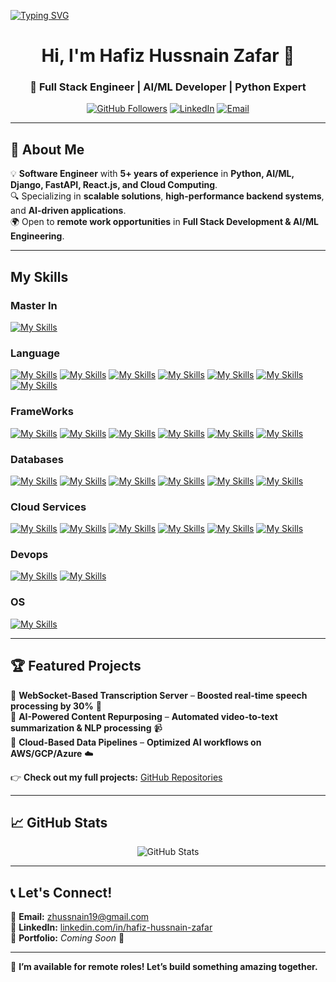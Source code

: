 <a href="https://git.io/typing-svg"><img src="https://readme-typing-svg.demolab.com?font=Fira+Code&size=40&pause=1000&color=06C996&background=FF331B00&center=true&vCenter=true&multiline=true&random=true&width=1500&height=100&lines=LangChain+%7C+LLM+%7C+Python" alt="Typing SVG" /></a>

<h1 align="center">Hi, I'm Hafiz Hussnain Zafar 👋</h1>
<h3 align="center">🚀 Full Stack Engineer | AI/ML Developer | Python Expert</h3>

<p align="center">
  <a href="https://github.com/hussnainzafar"><img src="https://img.shields.io/github/followers/hussnainzafar?label=Follow%20Me&style=social" alt="GitHub Followers"></a>
  <a href="https://www.linkedin.com/in/hafiz-hussnain-zafar/"><img src="https://img.shields.io/badge/LinkedIn-Connect-blue" alt="LinkedIn"></a>
  <a href="mailto:zhussnain19@gmail.com"><img src="https://img.shields.io/badge/Email-Contact-red" alt="Email"></a>
</p>

---

## 🚀 About Me
💡 **Software Engineer** with **5+ years of experience** in **Python, AI/ML, Django, FastAPI, React.js, and Cloud Computing**.  
🔍 Specializing in **scalable solutions**, **high-performance backend systems**, and **AI-driven applications**.  
🌍 Open to **remote work opportunities** in **Full Stack Development & AI/ML Engineering**.  

---

## My Skills

### Master In

[![My Skills](https://skillicons.dev/icons?i=ai)](Artifical-Intellignce)

### Language

[![My Skills](https://skillicons.dev/icons?i=python)](python)
[![My Skills](https://skillicons.dev/icons?i=bash)](bash)
[![My Skills](https://skillicons.dev/icons?i=javascript)](javascript)
[![My Skills](https://skillicons.dev/icons?i=react)](react)
[![My Skills](https://skillicons.dev/icons?i=vue)](vue)
[![My Skills](https://skillicons.dev/icons?i=next)](next)
[![My Skills](https://skillicons.dev/icons?i=nuxt)](nuxt)

### FrameWorks

[![My Skills](https://skillicons.dev/icons?i=django)](Django)
[![My Skills](https://skillicons.dev/icons?i=flask)](flask)
[![My Skills](https://skillicons.dev/icons?i=fastapi)](FastApi)
[![My Skills](https://skillicons.dev/icons?i=express)](Express)
[![My Skills](https://skillicons.dev/icons?i=tensorflow)](Tensorflow)
[![My Skills](https://skillicons.dev/icons?i=pytorch)](Pytorch)

### Databases

[![My Skills](https://skillicons.dev/icons?i=mysql)](MySql)
[![My Skills](https://skillicons.dev/icons?i=postgresql)](Postgres)
[![My Skills](https://skillicons.dev/icons?i=mongodb)](MongoDb)
[![My Skills](https://skillicons.dev/icons?i=redis)](Redis)
[![My Skills](https://skillicons.dev/icons?i=dynamodb)](DynamoDB)
[![My Skills](https://skillicons.dev/icons?i=kafka)](Kafka)

### Cloud Services

[![My Skills](https://skillicons.dev/icons?i=aws)](AWS)
[![My Skills](https://skillicons.dev/icons?i=azure)](Azure)
[![My Skills](https://skillicons.dev/icons?i=googlecloud)](GoogleCloud)
[![My Skills](https://skillicons.dev/icons?i=heroku)](Heroku)
[![My Skills](https://skillicons.dev/icons?i=netlify)](Netlify)
[![My Skills](https://skillicons.dev/icons?i=vercel)](Vercel)

### Devops

[![My Skills](https://skillicons.dev/icons?i=docker)](Docker)
[![My Skills](https://skillicons.dev/icons?i=kubernetes)](Kubernetes)

### OS

[![My Skills](https://skillicons.dev/icons?i=linux,osx)](https://skillicons.dev)

---

## 🏆 Featured Projects  

🔹 **WebSocket-Based Transcription Server** – **Boosted real-time speech processing by 30%** 🚀  
🔹 **AI-Powered Content Repurposing** – **Automated video-to-text summarization & NLP processing** 📹  
🔹 **Cloud-Based Data Pipelines** – **Optimized AI workflows on AWS/GCP/Azure** ☁️  

👉 **Check out my full projects:** [GitHub Repositories](https://github.com/hussnainzafar?tab=repositories)  

---

## 📈 GitHub Stats  

<p align="center">
  <img src="https://github-readme-stats.vercel.app/api?username=hussnainzafar&show_icons=true&theme=radical" alt="GitHub Stats">
</p>

---

## 📞 Let's Connect!  
📧 **Email:** [zhussnain19@gmail.com](mailto:zhussnain19@gmail.com)  
🔗 **LinkedIn:** [linkedin.com/in/hafiz-hussnain-zafar](https://www.linkedin.com/in/hafiz-hussnain-zafar/)  
💼 **Portfolio:** *Coming Soon* 🚀  

---

🌟 **I’m available for remote roles! Let’s build something amazing together.**  


